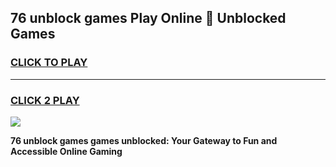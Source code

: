 
## 76 unblock games Play Online 👋 Unblocked Games
<h3>
<a href="https://premium.freeplayer.one?title=76_unblock_games&ref=19F">CLICK TO PLAY</a></h3>
<hr>

<h3>
<a href="https://premium.freeplayer.one?title=76_unblock_games&ref=19F">CLICK 2 PLAY</a>
  
</h3>

<a href="https://premium.freeplayer.one?title=76_unblock_games&ref=19F"><img src="https://clearcache.store/games.png"></a>


**76 unblock games games unblocked: Your Gateway to Fun and Accessible Online Gaming**
